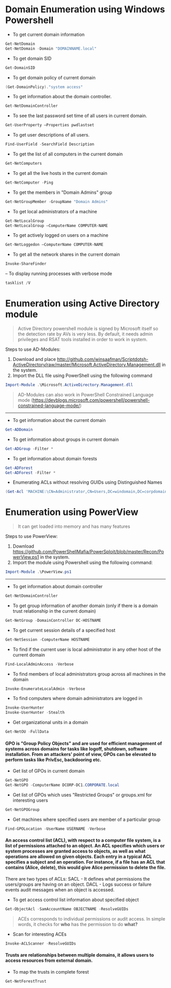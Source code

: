 # Domain Enumeration using Windows Powershell
- To get current domain information

```powershell
Get-NetDomain
Get-NetDomain -Domain "DOMAINNAME.local"
```

- To get domain SID

```powershell
Get-DomainSID
```

- To get domain policy of current domain

```powershell
(Get-DomainPolicy)."system access"
```

- To get information about the domain controller.

```powershell
Get-NetDomainController
```

- To see the last password set time of all users in current domain.

```powershell
Get-UserProperty –Properties pwdlastset
```

- To get user descriptions of all users.

```powershell
Find-UserField -SearchField Description
```

- To get the list of all computers in the current domain

```powershell
Get-NetComputers
```

- To get all the live hosts in the current domain

```powershell
Get-NetComputer -Ping
```

- To get the members in "Domain Admins" group

```powershell
Get-NetGroupMember -GroupName "Domain Admins"
```

- To get local administrators of a machine

```powershell
Get-NetLocalGroup
Get-NetLocalGroup –ComputerName COMPUTER-NAME
```

- To get actively logged on users on a machine

```powershell
Get-NetLoggedon –ComputerName COMPUTER-NAME
```

- To get all the network shares in the current domain

```powershell
Invoke-ShareFinder
```

 – To display running processes with verbose mode

```powershell
tasklist /V
```

# Enumeration using Active Directory module

> Active Directory powershell module is signed by Microsoft itself so the detection rate by AVs is very less. By default, it needs admin privileges and  RSAT tools installed in order to work in system.

Steps to use AD-Modules:

1. Download and place http://github.com/winsaafman/Scriptdotsh-ActiveDirectory/raw/master/Microsoft.ActiveDirectory.Management.dll in the system.
2. Import the DLL file using PowerShell using the following command

```powershell
Import-Module .\Microsoft.ActiveDirectory.Management.dll
```

> AD-Modules can also work in PowerShell Constrained Language mode (https://devblogs.microsoft.com/powershell/powershell-constrained-language-mode/)

-----------------

- To get information about the current domain

```powershell
Get-ADDomain
```

- To get information about groups in current domain

```powershell
Get-ADGroup -Filter *
```

- To get information about domain forests

```powershell
Get-ADForest
Get-ADForest -Filter *
```

- Enumerating ACLs without resolving GUIDs using Distinguished Names

```powershell
(Get-Acl 'MACHINE:\CN=Administrator,CN=Users,DC=windomain,DC=corpdomain,DC=local').Access
```


# Enumeration using PowerView

> It can get loaded into memory and has many features 

Steps to use PowerView:

1. Download https://github.com/PowerShellMafia/PowerSploit/blob/master/Recon/PowerView.ps1 in the system.
2. Import the module using Powershell using the following command:

```powershell
Import-Module .\PowerView.ps1
```

-----------------

- To get information about domain controller

```powershell
Get-NetDomainController
````

- To get group information of another domain (only if there is a domain trust relationship in the current domain)

```powershell
Get-NetGroup -DomainController DC-HOSTNAME
```

- To get current session details of a specified host

```powershell
Get-NetSession -ComputerName HOSTNAME
```

- To find if the current user is local administrator in any other host of the current domain

```powershell
Find-LocalAdminAccess -Verbose
```

- To find members of local administrators group across all machines in the domain

```powershell
Invoke-EnumerateLocalAdmin -Verbose
```

- To find computers where domain administrators are logged in

```powershell
Invoke-UserHunter
Invoke-UserHunter -Stealth
```

- Get organizational units in a domain

```powershell
Get-NetOU -FullData
```

#### GPO is "Group Policy Objects" and are used for efficient management of systems across domains for tasks like logoff, shutdown, software installation. From an attackers' point of view, GPOs can be elevated to perform tasks like PrivEsc, backdooring etc.

- Get list of GPOs in current domain

```powershell
Get-NetGPO
Get-NetGPO -ComputerName DCORP-DC1.CORPORATE.local
```

- Get list of GPOs which uses "Restricted Groups" or groups.xml for interesting users

```powershell
Get-NetGPOGroup
```

- Get machines where specified users are member of a particular group

```powershell
Find-GPOLocation -UserName USERNAME -Verbose
```

#### An access control list (ACL), with respect to a computer file system, is a list of permissions attached to an object. An ACL specifies which users or system processes are granted access to objects, as well as what operations are allowed on given objects. Each entry in a typical ACL specifies a subject and an operation. For instance, if a file has an ACL that contains (Alice, delete), this would give Alice permission to delete the file.  

There are two types of ACLs: SACL - It defines what permissions the users/groups are having on an object. DACL - Logs success or failure events audit messages when an object is accessed. 

- To get access control list information about specified object

```powershell
Get-ObjectAcl -SamAccountName OBJECTNAME -ResolveGUIDs
```

> ACEs corresponds to individual permissions or audit access. In simple words, it checks for __who__ has the permission to do __what?__  

- Scan for interesting ACEs

```powershell
Invoke-ACLScanner -ResolveGUIDs
```

#### Trusts are relationships between multiple domains, it allows users to access resources from external domain.

- To map the trusts in complete forest

```powershell
Get-NetForestTrust
```
